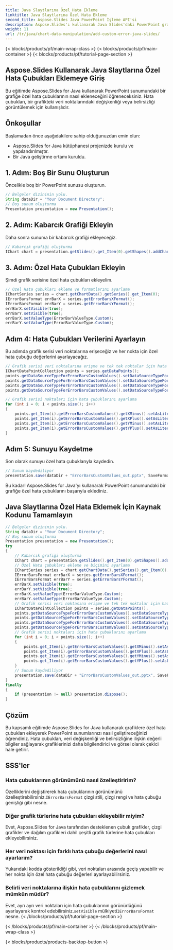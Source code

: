 ```yaml
---
title: Java Slaytlarına Özel Hata Ekleme
linktitle: Java Slaytlarına Özel Hata Ekleme
second_title: Aspose.Slides Java PowerPoint İşleme API'si
description: Aspose.Slides'ı kullanarak Java Slides'daki PowerPoint grafiklerine özel hata çubuklarının nasıl ekleneceğini öğrenin. Hassas veri görselleştirmesi için kaynak kodlu adım adım kılavuz.
weight: 11
url: /tr/java/chart-data-manipulation/add-custom-error-java-slides/
---
```


{< blocks/products/pf/main-wrap-class >}
{< blocks/products/pf/main-container >}
{< blocks/products/pf/tutorial-page-section >}


## Aspose.Slides Kullanarak Java Slaytlarına Özel Hata Çubukları Eklemeye Giriş

Bu eğitimde Aspose.Slides for Java kullanarak PowerPoint sunumundaki bir grafiğe özel hata çubuklarının nasıl ekleneceğini öğreneceksiniz. Hata çubukları, bir grafikteki veri noktalarındaki değişkenliği veya belirsizliği görüntülemek için kullanışlıdır.

## Önkoşullar

Başlamadan önce aşağıdakilere sahip olduğunuzdan emin olun:

- Aspose.Slides for Java kütüphanesi projenizde kurulu ve yapılandırılmıştır.
- Bir Java geliştirme ortamı kuruldu.

## 1. Adım: Boş Bir Sunu Oluşturun

Öncelikle boş bir PowerPoint sunusu oluşturun.

```java
// Belgeler dizininin yolu.
String dataDir = "Your Document Directory";
// Boş sunum oluşturma
Presentation presentation = new Presentation();
```

## 2. Adım: Kabarcık Grafiği Ekleyin

Daha sonra sunuma bir kabarcık grafiği ekleyeceğiz.

```java
// Kabarcık grafiği oluşturma
IChart chart = presentation.getSlides().get_Item(0).getShapes().addChart(ChartType.Bubble, 50, 50, 400, 300, true);
```

## 3. Adım: Özel Hata Çubukları Ekleyin

Şimdi grafik serisine özel hata çubukları ekleyelim.

```java
// Özel Hata çubukları ekleme ve formatlarını ayarlama
IChartSeries series = chart.getChartData().getSeries().get_Item(0);
IErrorBarsFormat errBarX = series.getErrorBarsXFormat();
IErrorBarsFormat errBarY = series.getErrorBarsYFormat();
errBarX.setVisible(true);
errBarY.setVisible(true);
errBarX.setValueType(ErrorBarValueType.Custom);
errBarY.setValueType(ErrorBarValueType.Custom);
```

## Adım 4: Hata Çubukları Verilerini Ayarlayın

Bu adımda grafik serisi veri noktalarına erişeceğiz ve her nokta için özel hata çubuğu değerlerini ayarlayacağız.

```java
// Grafik serisi veri noktalarına erişme ve tek tek noktalar için hata çubuğu değerlerini ayarlama
IChartDataPointCollection points = series.getDataPoints();
points.getDataSourceTypeForErrorBarsCustomValues().setDataSourceTypeForXPlusValues(DataSourceType.DoubleLiterals);
points.getDataSourceTypeForErrorBarsCustomValues().setDataSourceTypeForXMinusValues(DataSourceType.DoubleLiterals);
points.getDataSourceTypeForErrorBarsCustomValues().setDataSourceTypeForYPlusValues(DataSourceType.DoubleLiterals);
points.getDataSourceTypeForErrorBarsCustomValues().setDataSourceTypeForYMinusValues(DataSourceType.DoubleLiterals);

// Grafik serisi noktaları için hata çubuklarını ayarlama
for (int i = 0; i < points.size(); i++)
{
    points.get_Item(i).getErrorBarsCustomValues().getXMinus().setAsLiteralDouble(i + 1);
    points.get_Item(i).getErrorBarsCustomValues().getXPlus().setAsLiteralDouble(i + 1);
    points.get_Item(i).getErrorBarsCustomValues().getYMinus().setAsLiteralDouble(i + 1);
    points.get_Item(i).getErrorBarsCustomValues().getYPlus().setAsLiteralDouble(i + 1);
}
```

## Adım 5: Sunuyu Kaydetme

Son olarak sunuyu özel hata çubuklarıyla kaydedin.

```java
// Sunum kaydediliyor
presentation.save(dataDir + "ErrorBarsCustomValues_out.pptx", SaveFormat.Pptx);
```

Bu kadar! Aspose.Slides for Java'yı kullanarak PowerPoint sunumundaki bir grafiğe özel hata çubuklarını başarıyla eklediniz.

## Java Slaytlarına Özel Hata Eklemek İçin Kaynak Kodunu Tamamlayın

```java
// Belgeler dizininin yolu.
String dataDir = "Your Document Directory";
// Boş sunum oluşturma
Presentation presentation = new Presentation();
try
{
	// Kabarcık grafiği oluşturma
	IChart chart = presentation.getSlides().get_Item(0).getShapes().addChart(ChartType.Bubble, 50, 50, 400, 300, true);
	// Özel Hata çubukları ekleme ve biçimini ayarlama
	IChartSeries series = chart.getChartData().getSeries().get_Item(0);
	IErrorBarsFormat errBarX = series.getErrorBarsXFormat();
	IErrorBarsFormat errBarY = series.getErrorBarsYFormat();
	errBarX.setVisible(true);
	errBarY.setVisible(true);
	errBarX.setValueType(ErrorBarValueType.Custom);
	errBarY.setValueType(ErrorBarValueType.Custom);
	// Grafik serisi veri noktasına erişme ve tek tek noktalar için hata çubukları değerlerini ayarlama
	IChartDataPointCollection points = series.getDataPoints();
	points.getDataSourceTypeForErrorBarsCustomValues().setDataSourceTypeForXPlusValues(DataSourceType.DoubleLiterals);
	points.getDataSourceTypeForErrorBarsCustomValues().setDataSourceTypeForXMinusValues(DataSourceType.DoubleLiterals);
	points.getDataSourceTypeForErrorBarsCustomValues().setDataSourceTypeForYPlusValues(DataSourceType.DoubleLiterals);
	points.getDataSourceTypeForErrorBarsCustomValues().setDataSourceTypeForYMinusValues(DataSourceType.DoubleLiterals);
	// Grafik serisi noktaları için hata çubuklarını ayarlama
	for (int i = 0; i < points.size(); i++)
	{
		points.get_Item(i).getErrorBarsCustomValues().getXMinus().setAsLiteralDouble(i + 1);
		points.get_Item(i).getErrorBarsCustomValues().getXPlus().setAsLiteralDouble(i + 1);
		points.get_Item(i).getErrorBarsCustomValues().getYMinus().setAsLiteralDouble(i + 1);
		points.get_Item(i).getErrorBarsCustomValues().getYPlus().setAsLiteralDouble(i + 1);
	}
	// Sunum kaydediliyor
	presentation.save(dataDir + "ErrorBarsCustomValues_out.pptx", SaveFormat.Pptx);
}
finally
{
	if (presentation != null) presentation.dispose();
}
```

## Çözüm

Bu kapsamlı eğitimde Aspose.Slides for Java kullanarak grafiklere özel hata çubukları ekleyerek PowerPoint sunumlarınızı nasıl geliştireceğinizi öğrendiniz. Hata çubukları, veri değişkenliği ve belirsizliğine ilişkin değerli bilgiler sağlayarak grafiklerinizi daha bilgilendirici ve görsel olarak çekici hale getirir.

## SSS'ler

### Hata çubuklarının görünümünü nasıl özelleştiririm?

 Özelliklerini değiştirerek hata çubuklarının görünümünü özelleştirebilirsiniz.`IErrorBarsFormat` çizgi stili, çizgi rengi ve hata çubuğu genişliği gibi nesne.

### Diğer grafik türlerine hata çubukları ekleyebilir miyim?

Evet, Aspose.Slides for Java tarafından desteklenen çubuk grafikler, çizgi grafikler ve dağılım grafikleri dahil çeşitli grafik türlerine hata çubukları ekleyebilirsiniz.

### Her veri noktası için farklı hata çubuğu değerlerini nasıl ayarlarım?

Yukarıdaki kodda gösterildiği gibi, veri noktaları arasında geçiş yapabilir ve her nokta için özel hata çubuğu değerleri ayarlayabilirsiniz.

### Belirli veri noktalarına ilişkin hata çubuklarını gizlemek mümkün müdür?

 Evet, ayrı ayrı veri noktaları için hata çubuklarının görünürlüğünü ayarlayarak kontrol edebilirsiniz.`setVisible` mülkiyeti`IErrorBarsFormat` nesne.
{< /blocks/products/pf/tutorial-page-section >}

{< /blocks/products/pf/main-container >}
{< /blocks/products/pf/main-wrap-class >}

{< blocks/products/products-backtop-button >}
